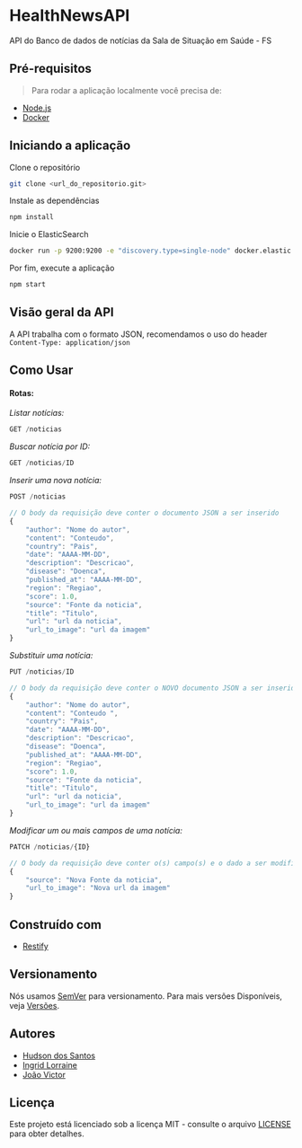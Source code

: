 # HealthNewsAPI

API do Banco de dados de notícias da Sala de Situação em Saúde - FS

## Pré-requisitos

> Para rodar a aplicação localmente você precisa de:

* [Node.js](https://nodejs.org/)
* [Docker](https://www.docker.com/)


## Iniciando a aplicação

Clone o repositório

```sh
git clone <url_do_repositorio.git>
```

Instale as dependências
```sh
npm install
```

Inicie o ElasticSearch

```sh
docker run -p 9200:9200 -e "discovery.type=single-node" docker.elastic.co/elasticsearch/elasticsearch:7.1.1
```

Por fim, execute a aplicação

```sh
npm start
```

## Visão geral da API

A API trabalha com o formato JSON, recomendamos o uso do header `Content-Type: application/json`

## Como Usar


#### **Rotas:**

_Listar notícias:_
```javascript
GET /noticias
```

_Buscar notícia por ID:_

```javascript
GET /noticias/ID
```

_Inserir uma nova notícia:_

```javascript
POST /noticias

// O body da requisição deve conter o documento JSON a ser inserido
{
    "author": "Nome do autor",
    "content": "Conteudo",
    "country": "Pais",
    "date": "AAAA-MM-DD",
    "description": "Descricao",
    "disease": "Doenca",
    "published_at": "AAAA-MM-DD",
    "region": "Regiao",
    "score": 1.0,
    "source": "Fonte da noticia",
    "title": "Titulo",
    "url": "url da noticia",
    "url_to_image": "url da imagem"
}
```

_Substituir uma notícia:_

```javascript
PUT /noticias/ID

// O body da requisição deve conter o NOVO documento JSON a ser inserido no ID indicado
{
    "author": "Nome do autor",
    "content": "Conteudo ",
    "country": "Pais",
    "date": "AAAA-MM-DD",
    "description": "Descricao",
    "disease": "Doenca",
    "published_at": "AAAA-MM-DD",
    "region": "Regiao",
    "score": 1.0,
    "source": "Fonte da noticia",
    "title": "Titulo",
    "url": "url da noticia",
    "url_to_image": "url da imagem"
}
```

_Modificar um ou mais campos de uma notícia:_

```javascript
PATCH /noticias/{ID}

// O body da requisição deve conter o(s) campo(s) e o dado a ser modificado
{
    "source": "Nova Fonte da noticia",
    "url_to_image": "Nova url da imagem"
}
```


<!-- ## Running the tests

Explain how to run the automated tests for this system

### Break down into end to end tests

Explain what these tests test and why

```
Give an example
```

### And coding style tests

Explain what these tests test and why

```
Give an example
```

## Deployment

Add additional notes about how to deploy this on a live system
 -->

## Construído com

* [Restify](http://restify.com/)

## Versionamento

Nós usamos [SemVer](http://semver.org/) para versionamento. Para mais versões Disponíveis, veja [Versões](https://github.com/joao-victor-silva/healthnewsapi/tags). 

## Autores

* [Hudson dos Santos](https://github.com/hdusantos)
* [Ingrid Lorraine](https://github.com/lorrainesilva)
* [João Victor](https://github.com/joao-victor-silva)

## Licença

Este projeto está licenciado sob a licença MIT - consulte o arquivo [LICENSE](LICENSE) para obter detalhes.
